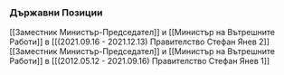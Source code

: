 ### Държавни Позиции
[[Заместник Министър-Председател]] и [[Министър на Вътрешните Работи]] в [[(2021.09.16 - 2021.12.13) Правителство Стефан Янев 2]]
[[Заместник Министър-Председател]] и [[Министър на Вътрешните Работи]] в [[(2012.05.12 - 2021.09.16) Правителство Стефан Янев 1]]
